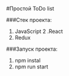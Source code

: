 #Простой ToDo list

###Cтек проекта:
1. JavaScript
2 .React
3. Redux

###Запуск проекта:
1. npm instal
2. npm run start
